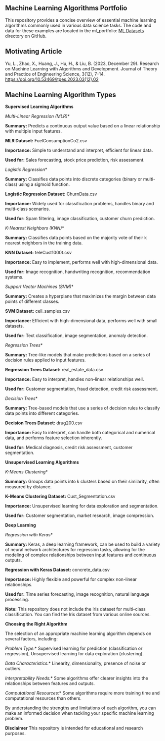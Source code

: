 ## Machine Learning Algorithms Portfolio

This repository provides a concise overview of essential machine learning algorithms commonly used in various data science tasks. The code and data for these examples are located in the ml_portfolio: [ML Datasets](https://github.com/ericyoc/ml_portfolio/tree/main/ml_data) directory on GitHub.


## Motivating Article
Yu, L., Zhao, X., Huang, J., Hu, H., & Liu, B. (2023, December 29). Research on Machine Learning with Algorithms and Development. Journal of Theory and Practice of Engineering Science, 3(12), 7–14. https://doi.org/10.53469/jtpes.2023.03(12).02


## Machine Learning Algorithm Types

**Supervised Learning Algorithms**

*Multi-Linear Regression (MLR)**

**Summary:** Predicts a continuous output value based on a linear relationship with multiple input features.

**MLR Dataset:** FuelConsumptionCo2.csv

**Importance:** Simple to understand and interpret, efficient for linear data.

**Used for:** Sales forecasting, stock price prediction, risk assessment.

*Logistic Regression**

**Summary:** Classifies data points into discrete categories (binary or multi-class) using a sigmoid function.

**Logistic Regression Dataset:** ChurnData.csv

**Importance:** Widely used for classification problems, handles binary and multi-class scenarios.

**Used for:** Spam filtering, image classification, customer churn prediction.

*K-Nearest Neighbors (KNN)**

**Summary:** Classifies data points based on the majority vote of their k nearest neighbors in the training data.

**KNN Dataset:** teleCust1000t.csv

**Importance:** Easy to implement, performs well with high-dimensional data.

**Used for:** Image recognition, handwriting recognition, recommendation systems.

*Support Vector Machines (SVM)**

**Summary:** Creates a hyperplane that maximizes the margin between data points of different classes.

**SVM Dataset:** cell_samples.csv

**Importance:** Efficient with high-dimensional data, performs well with small datasets.

**Used for:** Text classification, image segmentation, anomaly detection.

*Regression Trees**

**Summary:** Tree-like models that make predictions based on a series of decision rules applied to input features.

**Regression Trees Dataset:** real_estate_data.csv

**Importance:** Easy to interpret, handles non-linear relationships well.

**Used for:** Customer segmentation, fraud detection, credit risk assessment.

*Decision Trees**

**Summary:** Tree-based models that use a series of decision rules to classify data points into different categories.

**Decision Trees Dataset:** drug200.csv

**Importance:** Easy to interpret, can handle both categorical and numerical data, and performs feature selection inherently.

**Used for:** Medical diagnosis, credit risk assessment, customer segmentation.

**Unsupervised Learning Algorithms**

*K-Means Clustering**

**Summary:** Groups data points into k clusters based on their similarity, often measured by distance.

**K-Means Clustering Dataset:** Cust_Segmentation.csv

**Importance:** Unsupervised learning for data exploration and segmentation.

**Used for:** Customer segmentation, market research, image compression.

**Deep Learning**

*Regression with Keras**

**Summary:** Keras, a deep learning framework, can be used to build a variety of neural network architectures for regression tasks, allowing for the modeling of complex relationships between input features and continuous outputs.

**Regression with Keras Dataset:** concrete_data.csv

**Importance:** Highly flexible and powerful for complex non-linear relationships.

**Used for:** Time series forecasting, image recognition, natural language processing.

**Note:** This repository does not include the Iris dataset for multi-class classification. You can find the Iris dataset from various online sources.

**Choosing the Right Algorithm**

The selection of an appropriate machine learning algorithm depends on several factors, including:

*Problem Type:** Supervised learning for prediction (classification or regression), Unsupervised learning for data exploration (clustering).

*Data Characteristics:** Linearity, dimensionality, presence of noise or outliers.

*Interpretability Needs:** Some algorithms offer clearer insights into the relationships between features and outputs.

*Computational Resources:** Some algorithms require more training time and computational resources than others.

By understanding the strengths and limitations of each algorithm, you can make an informed decision when tackling your specific machine learning problem.

**Disclaimer**
This repository is intended for educational and research purposes.
